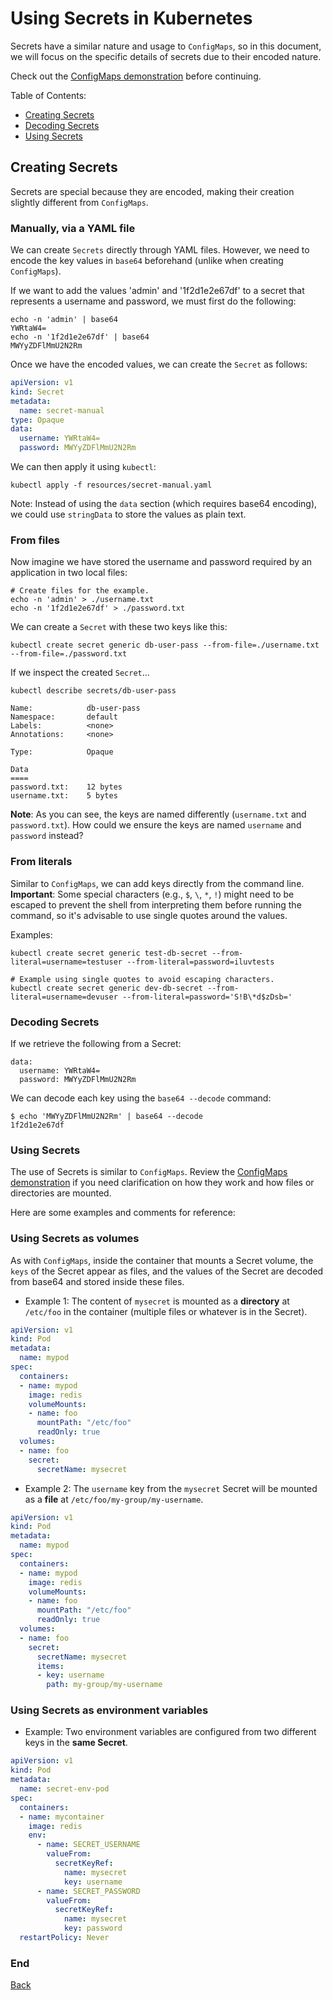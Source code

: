 <a name="secrets"></a>
# Using Secrets in Kubernetes

Secrets have a similar nature and usage to `ConfigMaps`, so in this document, we will focus on the specific details of secrets due to their encoded nature.

Check out the [ConfigMaps demonstration](./configmaps.md) before continuing.

Table of Contents:

- [Creating Secrets](#create)
- [Decoding Secrets](#decode)
- [Using Secrets](#use)

<a name="create"></a>
## Creating Secrets

Secrets are special because they are encoded, making their creation slightly different from `ConfigMaps`.

### Manually, via a YAML file

We can create `Secrets` directly through YAML files. However, we need to encode the key values in `base64` beforehand (unlike when creating `ConfigMaps`).

If we want to add the values 'admin' and '1f2d1e2e67df' to a secret that represents a username and password, we must first do the following:

```
echo -n 'admin' | base64
YWRtaW4=
echo -n '1f2d1e2e67df' | base64
MWYyZDFlMmU2N2Rm
```

Once we have the encoded values, we can create the `Secret` as follows:

```yaml
apiVersion: v1
kind: Secret
metadata:
  name: secret-manual
type: Opaque
data:
  username: YWRtaW4=
  password: MWYyZDFlMmU2N2Rm
```

We can then apply it using `kubectl`:

```
kubectl apply -f resources/secret-manual.yaml
```

Note: Instead of using the `data` section (which requires base64 encoding), we could use `stringData` to store the values as plain text.

### From files

Now imagine we have stored the username and password required by an application in two local files:

```
# Create files for the example.
echo -n 'admin' > ./username.txt
echo -n '1f2d1e2e67df' > ./password.txt
```

We can create a `Secret` with these two keys like this:
```
kubectl create secret generic db-user-pass --from-file=./username.txt --from-file=./password.txt
```

If we inspect the created `Secret`...

```
kubectl describe secrets/db-user-pass

Name:            db-user-pass
Namespace:       default
Labels:          <none>
Annotations:     <none>

Type:            Opaque

Data
====
password.txt:    12 bytes
username.txt:    5 bytes
```

__Note__: As you can see, the keys are named differently (`username.txt` and `password.txt`). How could we ensure the keys are named `username` and `password` instead?

### From literals

Similar to `ConfigMaps`, we can add keys directly from the command line. __Important__: Some special characters (e.g., `$`, `\`, `*`, `!`) might need to be escaped to prevent the shell from interpreting them before running the command, so it's advisable to use single quotes around the values.

Examples:
```
kubectl create secret generic test-db-secret --from-literal=username=testuser --from-literal=password=iluvtests

# Example using single quotes to avoid escaping characters.
kubectl create secret generic dev-db-secret --from-literal=username=devuser --from-literal=password='S!B\*d$zDsb='
```

<a name="decode"></a>
### Decoding Secrets

If we retrieve the following from a Secret:

```
data:
  username: YWRtaW4=
  password: MWYyZDFlMmU2N2Rm
```

We can decode each key using the `base64 --decode` command:

```
$ echo 'MWYyZDFlMmU2N2Rm' | base64 --decode
1f2d1e2e67df
```

<a name="use"></a>
### Using Secrets

The use of Secrets is similar to `ConfigMaps`. Review the [ConfigMaps demonstration](./configmaps.md) if you need clarification on how they work and how files or directories are mounted.

Here are some examples and comments for reference:

### Using Secrets as volumes

As with `ConfigMaps`, inside the container that mounts a Secret volume, the `keys` of the Secret appear as files, and the values of the Secret are decoded from base64 and stored inside these files.

- Example 1: The content of `mysecret` is mounted as a __directory__ at `/etc/foo` in the container (multiple files or whatever is in the Secret).

```yaml
apiVersion: v1
kind: Pod
metadata:
  name: mypod
spec:
  containers:
  - name: mypod
    image: redis
    volumeMounts:
    - name: foo
      mountPath: "/etc/foo"
      readOnly: true
  volumes:
  - name: foo
    secret:
      secretName: mysecret
```

- Example 2: The `username` key from the `mysecret` Secret will be mounted as a __file__ at `/etc/foo/my-group/my-username`.

```yaml
apiVersion: v1
kind: Pod
metadata:
  name: mypod
spec:
  containers:
  - name: mypod
    image: redis
    volumeMounts:
    - name: foo
      mountPath: "/etc/foo"
      readOnly: true
  volumes:
  - name: foo
    secret:
      secretName: mysecret
      items:
      - key: username
        path: my-group/my-username
```

### Using Secrets as environment variables

- Example: Two environment variables are configured from two different keys in the __same Secret__.

```yaml
apiVersion: v1
kind: Pod
metadata:
  name: secret-env-pod
spec:
  containers:
  - name: mycontainer
    image: redis
    env:
      - name: SECRET_USERNAME
        valueFrom:
          secretKeyRef:
            name: mysecret
            key: username
      - name: SECRET_PASSWORD
        valueFrom:
          secretKeyRef:
            name: mysecret
            key: password
  restartPolicy: Never
```

### End
[Back](./README.md)
